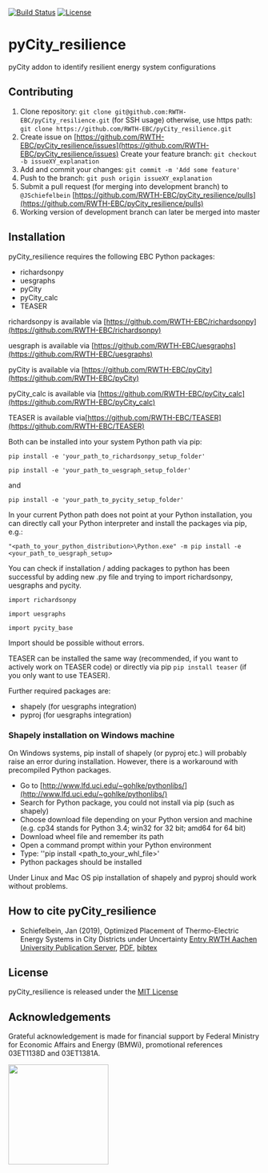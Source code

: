 [![Build Status](https://travis-ci.com/RWTH-EBC/pyCity_resilience.svg?token=ssfy4ps1Qm5kvs5yAxfm&branch=master)](https://travis-ci.com/RWTH-EBC/pyCity_resilience)
[![License](http://img.shields.io/:license-mit-blue.svg)](http://doge.mit-license.org)

# pyCity_resilience
pyCity addon to identify resilient energy system configurations

## Contributing

1. Clone repository: `git clone git@github.com:RWTH-EBC/pyCity_resilience.git`
(for SSH usage)
   otherwise, use https path: `git clone https://github.com/RWTH-EBC/pyCity_resilience.git`
2. Create issue on  [https://github.com/RWTH-EBC/pyCity_resilience/issues](https://github.com/RWTH-EBC/pyCity_resilience/issues)
Create your feature branch: `git checkout -b issueXY_explanation`
3. Add and commit your changes: `git commit -m 'Add some feature'`
4. Push to the branch: `git push origin issueXY_explanation`
5. Submit a pull request (for merging into development branch) to `@JSchiefelbein` [https://github.com/RWTH-EBC/pyCity_resilience/pulls](https://github.com/RWTH-EBC/pyCity_resilience/pulls)
6. Working version of development branch can later be merged into master


## Installation

pyCity_resilience requires the following EBC Python packages:
- richardsonpy
- uesgraphs
- pyCity
- pyCity_calc
- TEASER

richardsonpy is available via [https://github.com/RWTH-EBC/richardsonpy](https://github.com/RWTH-EBC/richardsonpy)

uesgraph is available via [https://github.com/RWTH-EBC/uesgraphs](https://github.com/RWTH-EBC/uesgraphs)

pyCity is available via [https://github.com/RWTH-EBC/pyCity](https://github.com/RWTH-EBC/pyCity)

pyCity_calc is available via [https://github.com/RWTH-EBC/pyCity_calc](https://github.com/RWTH-EBC/pyCity_calc)

TEASER is available  via[https://github.com/RWTH-EBC/TEASER](https://github.com/RWTH-EBC/TEASER)

Both can be installed into your system Python path via pip:

`pip install -e 'your_path_to_richardsonpy_setup_folder'`

`pip install -e 'your_path_to_uesgraph_setup_folder'`

and

`pip install -e 'your_path_to_pycity_setup_folder'`

In your current Python path does not point at your Python installation, you
can directly call your Python interpreter and install the packages via pip, e.g.:

    "<path_to_your_python_distribution>\Python.exe" -m pip install -e <your_path_to_uesgraph_setup>

You can check if installation / adding packages to python has been successful
by adding new .py file and trying to import richardsonpy, uesgraphs and pycity.

`import richardsonpy`

`import uesgraphs`

`import pycity_base`

Import should be possible without errors.

TEASER can be installed the same way (recommended, if you want to actively work on TEASER code) or
directly via pip `pip install teaser` (if you only want to use TEASER).

Further required packages are:

- shapely (for uesgraphs integration)
- pyproj (for uesgraphs integration)


### Shapely installation on Windows machine

On Windows systems, pip install of shapely (or pyproj etc.) will probably raise an error during installation.
However, there is a workaround with precompiled Python packages.

-  Go to  [http://www.lfd.uci.edu/~gohlke/pythonlibs/](http://www.lfd.uci.edu/~gohlke/pythonlibs/)
-  Search for Python package, you could not install via pip (such as shapely)
-  Choose download file depending on your Python version and machine (e.g. cp34 stands for Python 3.4; win32 for 32 bit; amd64 for 64 bit)
-  Download wheel file and remember its path
-  Open a command prompt within your Python environment
-  Type: ''pip install <path_to_your_whl_file>'
-  Python packages should be installed

Under Linux and Mac OS pip installation of shapely and pyproj should work without problems.

## How to cite pyCity_resilience

+ Schiefelbein, Jan (2019), Optimized Placement of Thermo-Electric Energy Systems in City Districts under Uncertainty
[Entry RWTH Aachen University Publication Server](https://publications.rwth-aachen.de/record/764560),
[PDF](https://publications.rwth-aachen.de/record/764560/files/764560.pdf),
[bibtex](https://github.com/RWTH-EBC/pyCity_resilience/tree/master/doc/thesis_schiefelbein_2019.bib)

## License

pyCity_resilience is released under the [MIT License](https://opensource.org/licenses/MIT)

## Acknowledgements

Grateful acknowledgement is made for financial support by Federal Ministry for Economic Affairs and Energy (BMWi),
promotional references 03ET1138D and 03ET1381A.

<img src="http://www.innovation-beratung-foerderung.de/INNO/Redaktion/DE/Bilder/Titelbilder/titel_foerderlogo_bmwi.jpg;jsessionid=4BD60B6CD6337CDB6DE21DC1F3D6FEC5?__blob=poster&v=2)" width="200">

